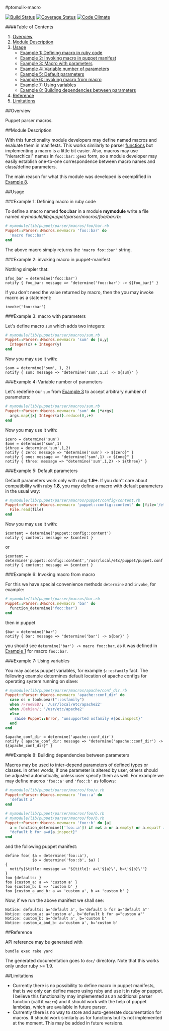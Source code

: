 #ptomulik-macro

[![Build Status](https://travis-ci.org/ptomulik/puppet-macro.png?branch=master)](https://travis-ci.org/ptomulik/puppet-macro)
[![Coverage Status](https://coveralls.io/repos/ptomulik/puppet-macro/badge.png)](https://coveralls.io/r/ptomulik/puppet-macro)
[![Code Climate](https://codeclimate.com/github/ptomulik/puppet-macro.png)](https://codeclimate.com/github/ptomulik/puppet-macro)

####Table of Contents

1. [Overview](#overview)
2. [Module Description](#module-description)
3. [Usage](#usage)
   * [Example 1: Defining macro in ruby code](#example-1-defining-macro-in-ruby-code)
   * [Example 2: Invoking macro in puppet manifest](#example-2-invoking-macro-in-puppet-manifest)
   * [Example 3: Macro with parameters](#example-3-macro-with-parameters)
   * [Example 4: Variable number of parameters](#example-4-variable-number-of-parameters)
   * [Example 5: Default parameters](#example-5-default-parameters)
   * [Example 6: Invoking macro from macro](#example-6-invoking-macro-from-macro)
   * [Example 7: Using variables](#example-7-using-variables)
   * [Example 8: Building dependencies between parameters](#example-8-building-dependencies-between-parameters)
4. [Reference](#reference)
5. [Limitations](#limitations)

##<a id="overview"></a>Overview

Puppet parser macros.

##<a id="module-description"></a>Module Description

With this functionality module developers may define named macros and evaluate
them in manifests. This works similarly to parser
[functions](http://docs.puppetlabs.com/guides/custom_functions.html) but
implementing a macro is a little bit easier. Also, macros may use
"hierarchical" names in `foo::bar::geez` form, so a module developer may easily
establish one-to-one correspondence between macro names and class/define
parameters. 

The main reason for what this module was developed is exemplified in
[Example 8](#example-8-building-dependencies-between-parameters).

##<a id="usage"></a>Usage

###<a id="example-1-defining-macro-in-ruby-code"></a>Example 1: Defining macro in ruby code

To define a macro named **foo::bar** in a module **mymodule** write a file
named *mymodule/lib/puppet/parser/macros/foo/bar.rb*:

```ruby
# mymodule/lib/puppet/parser/macros/foo/bar.rb
Puppet::Parser::Macros.newmacro 'foo::bar' do
  'macro foo::bar'
end
```

The above macro simply returns the `'macro foo::bar'` string.

###<a id="example-2-invoking-macro-in-puppet-manifest"></a>Example 2: invoking macro in puppet-manifest

Nothing simpler that:

```puppet
$foo_bar = determine('foo::bar')
notify { foo_bar: message => "determine('foo::bar') -> ${foo_bar}" }
```

If you don't need the value returned by macro, then the you may invoke macro as
a statement:

```puppet
invoke('foo::bar')
```

###<a id="example-3-macro-with-parameters"></a>Example 3: macro with parameters

Let's define macro `sum` which adds two integers:

```ruby
# mymodule/lib/puppet/parser/macros/sum.rb
Puppet::Parser::Macros.newmacro 'sum' do |x,y|
  Integer(x) + Integer(y)
end
```

Now you may use it with:

```puppet
$sum = determine('sum', 1, 2)
notify { sum: message => "determine('sum',1,2) -> ${sum}" }
```

###<a id="example-4-variable-number-of-parameters"></a>Example 4: Variable number of parameters

Let's redefine our `sum` from [Example 3](#example-3-macro-with-parameters) to accept arbitrary number of parameters:

```ruby
# mymodule/lib/puppet/parser/macros/sum.rb
Puppet::Parser::Macros.newmacro 'sum' do |*args|
  args.map{|x| Integer(x)}.reduce(0,:+)
end
```

Now you may use it with:

```puppet
$zero = determine('sum')
$one = determine('sum',1)
$three = determine('sum',1,2)
notify { zero: message => "determine('sum') -> ${zero}" }
notify { one: message => "determine('sum',1) -> ${one}" }
notify { three: message => "determine('sum',1,2) -> ${three}" }
```

###<a id="example-5-default-parameters"></a>Example 5: Default parameters

Default parameters work only with ruby **1.9+**. If you don't care about
compatibility with ruby **1.8**, you may define a macro with default parameters
in the usual way:
```ruby
# mymodule/lib/puppet/parser/macros/puppet/config/content.rb
Puppet::Parser::Macros.newmacro 'puppet::config::content' do |file='/etc/puppet/puppet.conf'|
  File.read(file)
end
```

Now you may use it with:

```puppet
$content = determine('puppet::config::content')
notify { content: message => $content }
```

or

```puppet
$content = determine('puppet::config::content','/usr/local/etc/puppet/puppet.conf')
notify { content: message => $content }
```

###<a id="example-6-invoking-macro-from-macro"></a>Example 6: Invoking macro from macro

For this we have special convenience methods `determine` and `invoke`, for
example:

```ruby
# mymodule/lib/puppet/parser/macros/bar.rb
Puppet::Parser::Macros.newmacro 'bar' do
  function_determine('foo::bar')
end
```

then in puppet

```puppet
$bar = determine('bar')
notify { bar: message => "determine('bar') -> ${bar}" }
```

you should see `determine('bar') -> macro foo::bar`, as it was defined in
[Example 1](#example-1-defining-macro-in-ruby-code) for macro `foo::bar`.

###<a id="example-7-using-variables"></a>Example 7: Using variables

You may access puppet variables, for example `$::osfamily` fact.  The following
example determines default location of apache configs for operating system
running on slave:

```ruby
# mymodule/lib/puppet/parser/macros/apache/conf_dir.rb
Puppet::Parser::Macros.newmacro 'apache::conf_dir' do
  case os = lookupvar("::osfamily")
  when /FreeBSD/; '/usr/local/etc/apache22'
  when /Debian/; '/usr/etc/apache2'
  else
    raise Puppet::Error, "unsupported osfamily #{os.inspect}"
  end
end
```

```puppet
$apache_conf_dir = determine('apache::conf_dir')
notify { apache_conf_dir: message => "determine('apache::conf_dir') -> ${apache_conf_dir}" }
```

###<a id="example-8-building-dependencies-between-parameters"></a>Example 8: Building dependencies between parameters

Macros may be used to inter-depend parameters of defined types or classes. In
other words, if one parameter is altered by user, others should be adjusted
automatically, unless user specify them as well. For example we may define
macros `'foo::a'` and `'foo::b'` as follows:

```ruby
# mymodule/lib/puppet/parser/macros/foo/a.rb
Puppet::Parser::Macros.newmacro 'foo::a' do
  'default a'
end
```

```ruby
# mymodule/lib/puppet/parser/macros/foo/b.rb
# mymodule/lib/puppet/parser/macros/foo/b.rb
Puppet::Parser::Macros.newmacro 'foo::b' do |a|
  a = function_determine(['foo::a']) if not a or a.empty? or a.equal? :undef
  "default b for a=#{a.inspect}"
end
```

and the following puppet manifest:

```puppet
define foo( $a = determine('foo::a'),
            $b = determine('foo::b', $a) )
{
  notify{$title: message => "${title}: a=\'${a}\', b=\'${b}\'"}
}
foo {defaults: }
foo {custom_a: a => 'custom a' }
foo {custom_b: b => 'custom b' }
foo {custom_a_and_b: a => 'custom a', b => 'custom b' }
```

Now, if we run the above manifest we shall see:

```console
Notice: defaults: a='default a', b='default b for a="default a"'
Notice: custom_a: a='custom a', b='default b for a="custom a"'
Notice: custom_b: a='default a', b='custom b'
Notice: custom_a_and_b: a='custom a', b='custom b'
```

##<a id="reference"></a>Reference

API reference may be generated with

```console
bundle exec rake yard
```

The generated documentation goes to `doc/` directory. Note that this works only
under ruby >= 1.9.

##Limitations

* Currently there is no possibility to define macro in puppet manifests, that is
  we only can define macro using ruby and use it in ruby or puppet. I believe
  this functionality may implemented as an additional parser function (call it
  `macro`) and it should work with the help of puppet lambdas, which are
  available in future parser.
* Currently there is no way to store and auto-generate documentation for macros.
  It should work similarly as for functions but its not implemented at the
  moment. This may be added in future versions.

